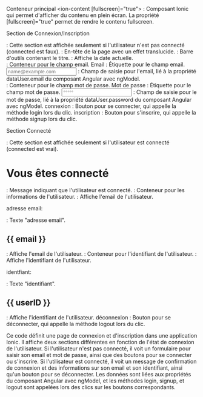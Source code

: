 Conteneur principal
<ion-content [fullscreen]="true"> : Composant Ionic qui permet d'afficher du contenu en plein écran. La propriété [fullscreen]="true" permet de rendre le contenu fullscreen.

Section de Connexion/Inscription
<div *ngIf="!connected"> : Cette section est affichée seulement si l'utilisateur n'est pas connecté (connected est faux).
<ion-header [translucent]="true"> : En-tête de la page avec un effet translucide.
<ion-toolbar> : Barre d'outils contenant le titre.
<ion-title> : Affiche la date actuelle.
<div class="mb-3"> : Conteneur pour le champ email.
<label class="form-label">Email</label> : Étiquette pour le champ email.
<input type="email" [(ngModel)]="dataUser.email" class="form-control" placeholder="name@example.com"> : Champ de saisie pour l'email, lié à la propriété dataUser.email du composant Angular avec ngModel.
<div class="mb-3"> : Conteneur pour le champ mot de passe.
<label class="form-label">Mot de passe</label> : Étiquette pour le champ mot de passe.
<input type="email" [(ngModel)]="dataUser.password" class="form-control" placeholder="°°°°°"> : Champ de saisie pour le mot de passe, lié à la propriété dataUser.password du composant Angular avec ngModel.
<ion-button (click)="login()" expand="block">connexion</ion-button> : Bouton pour se connecter, qui appelle la méthode login lors du clic.
<ion-button (click)="signup()" expand="block">inscription</ion-button> : Bouton pour s'inscrire, qui appelle la méthode signup lors du clic.
  
Section Connecté
<div *ngIf="connected"> : Cette section est affichée seulement si l'utilisateur est connecté (connected est vrai).
<h1>Vous êtes connecté</h1> : Message indiquant que l'utilisateur est connecté.
<ion-item> : Conteneur pour les informations de l'utilisateur.
<ion-label> : Affiche l'email de l'utilisateur.
<p>adresse email: </p> : Texte "adresse email".
<h2>{{ email }}</h2> : Affiche l'email de l'utilisateur.
<ion-item> : Conteneur pour l'identifiant de l'utilisateur.
<ion-label> : Affiche l'identifiant de l'utilisateur.
<p>identfiant: </p> : Texte "identifiant".
<h2>{{ userID }}</h2> : Affiche l'identifiant de l'utilisateur.
<ion-button (click)="logout()" color="danger" expand="block">déconnexion</ion-button> : Bouton pour se déconnecter, qui appelle la méthode logout lors du clic.

Ce code définit une page de connexion et d'inscription dans une application Ionic. Il affiche deux sections différentes en fonction de l'état de connexion de l'utilisateur. Si l'utilisateur n'est pas connecté, il voit un formulaire pour saisir son email et mot de passe, ainsi que des boutons pour se connecter ou s'inscrire. Si l'utilisateur est connecté, il voit un message de confirmation de connexion et des informations sur son email et son identifiant, ainsi qu'un bouton pour se déconnecter. Les données sont liées aux propriétés du composant Angular avec ngModel, et les méthodes login, signup, et logout sont appelées lors des clics sur les boutons correspondants.
